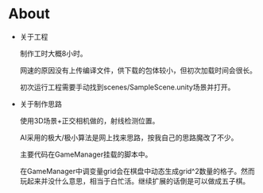 # About
* 关于工程

  制作工时大概8小时。

  网速的原因没有上传编译文件，供下载的包体较小，但初次加载时间会很长。
  
  初次运行工程需要手动找到scenes/SampleScene.unity场景并打开。

* 关于制作思路

  使用3D场景+正交相机做的，射线检测位置。
  
  AI采用的极大/极小算法是网上找来思路，按我自己的思路魔改了不少。

  主要代码在GameManager挂载的脚本中。

  在GameManager中调变量grid会在棋盘中动态生成grid^2数量的格子。然而玩起来并没什么意思，相当于白忙活。继续扩展的话倒是可以做成五子棋。
